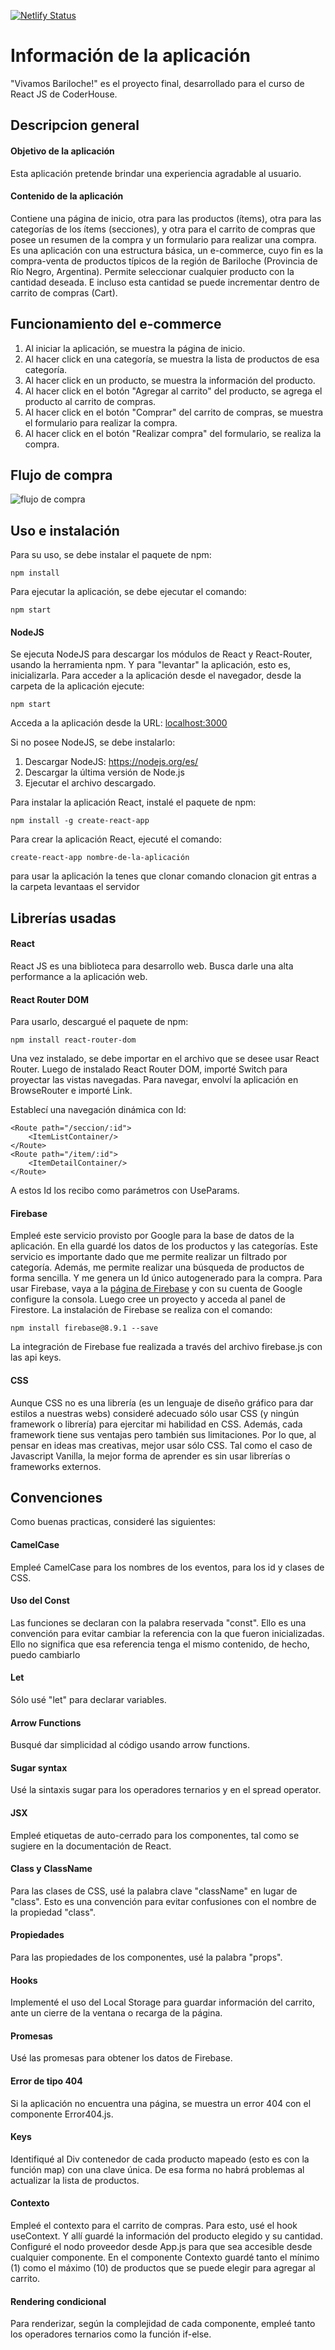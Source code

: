 [![Netlify Status](https://api.netlify.com/api/v1/badges/9cbe0b25-ebba-4bed-8c7f-e275960b0337/deploy-status)](https://app.netlify.com/sites/adoring-shaw-830310/deploys)
# Información de la aplicación
"Vivamos Bariloche!" es el proyecto final, desarrollado para el curso de React JS de CoderHouse.

## Descripcion general
#### Objetivo de la aplicación
Esta aplicación pretende brindar una experiencia agradable al usuario. 

#### Contenido de la aplicación
Contiene una página de inicio, otra para las productos (ítems), otra para las categorías de los ítems (secciones), y otra para el carrito de compras que posee un resumen de la compra y un formulario para realizar una compra.
Es una aplicación con una estructura básica, un e-commerce, cuyo fin es la compra-venta de productos típicos de la región de Bariloche (Provincia de Río Negro, Argentina). 
Permite seleccionar cualquier producto con la cantidad deseada. E incluso esta cantidad se puede incrementar dentro de carrito de compras (Cart).

## Funcionamiento del e-commerce
1. Al iniciar la aplicación, se muestra la página de inicio.
2. Al hacer click en una categoría, se muestra la lista de productos de esa categoría.
3. Al hacer click en un producto, se muestra la información del producto.
4. Al hacer click en el botón "Agregar al carrito" del producto, se agrega el producto al carrito de compras.
5. Al hacer click en el botón "Comprar" del carrito de compras, se muestra el formulario para realizar la compra.
6. Al hacer click en el botón "Realizar compra" del formulario, se realiza la compra.

## Flujo de compra
![flujo de compra](https://i.imgur.com/XQQQQQQ.png)

## Uso e instalación
Para su uso, se debe instalar el paquete de npm:
```
npm install
```
Para ejecutar la aplicación, se debe ejecutar el comando:
```
npm start
```
#### NodeJS
Se ejecuta NodeJS para descargar los módulos de React y React-Router, usando la herramienta npm. 
Y para "levantar" la aplicación, esto es, inicializarla. 
Para acceder a la aplicación desde el navegador, desde la carpeta de la aplicación ejecute:
```
npm start
```
Acceda a la aplicación desde la URL:
[localhost:3000](localhost:3000)

Si no posee NodeJS, se debe instalarlo:
1. Descargar NodeJS: https://nodejs.org/es/
2. Descargar la última versión de Node.js
3. Ejecutar el archivo descargado.

Para instalar la aplicación React, instalé el paquete de npm:
```
npm install -g create-react-app
```
Para crear la aplicación React, ejecuté el comando:
```
create-react-app nombre-de-la-aplicación
```




para usar la aplicación la tenes que clonar 
comando clonacion git
entras a la carpeta 
levantaas el servidor

## Librerías usadas
#### React
React JS es una biblioteca para desarrollo web. Busca darle una alta performance a la aplicación web.

#### React Router DOM
Para usarlo, descargué el paquete de npm:
```
npm install react-router-dom
```
Una vez instalado, se debe importar en el archivo que se desee usar React Router.
Luego de instalado React Router DOM, importé Switch para proyectar las vistas navegadas. Para navegar, envolví la aplicación en BrowseRouter e importé Link.

Establecí una navegación dinámica con Id:
```
<Route path="/seccion/:id">
    <ItemListContainer/>
</Route>
<Route path="/item/:id">
    <ItemDetailContainer/>
</Route>
```
A estos Id los recibo como parámetros con UseParams.

#### Firebase
Empleé este servicio provisto por Google para la base de datos de la aplicación. En ella guardé los datos de los productos y las categorías.
Este servicio es importante dado que me permite realizar un filtrado por categoría. Además, me permite realizar una búsqueda de productos de forma sencilla.
Y me genera un Id único autogenerado para la compra. 
Para usar Firebase, vaya a la [página de Firebase](https://firebase.google.com/) y con su cuenta de Google configure la consola. Luego cree un proyecto y acceda al panel de Firestore.
La instalación de Firebase se realiza con el comando:
```
npm install firebase@8.9.1 --save
```

La integración de Firebase fue realizada a través del archivo firebase.js con las api keys.

#### CSS
Aunque CSS no es una librería (es un lenguaje de diseño gráfico para dar estilos a nuestras webs) consideré adecuado sólo usar CSS (y ningún framework o librería) para ejercitar mi habilidad en CSS. Además, cada framework tiene sus ventajas pero también sus limitaciones. Por lo que, al pensar en ideas mas creativas, mejor usar sólo CSS. Tal como el caso de Javascript Vanilla, la mejor forma de aprender es sin usar librerías o frameworks externos.

## Convenciones
Como buenas practicas, consideré las siguientes:

#### CamelCase
Empleé CamelCase para los nombres de los eventos, para los id y clases de CSS.

#### Uso del Const
Las funciones se declaran con la palabra reservada "const". Ello es una convención para evitar cambiar la referencia con la que fueron inicializadas. Ello no significa que esa referencia tenga el mismo contenido, de hecho, puedo cambiarlo

#### Let
Sólo usé "let" para declarar variables.

#### Arrow Functions
Busqué dar simplicidad al código usando arrow functions.

#### Sugar syntax
Usé la sintaxis sugar para los operadores ternarios y en el spread operator.

#### JSX
Empleé etiquetas de auto-cerrado para los componentes, tal como se sugiere en la documentación de React.

#### Class y ClassName
Para las clases de CSS, usé la palabra clave "className" en lugar de "class". Esto es una convención para evitar confusiones con el nombre de la propiedad "class".

#### Propiedades
Para las propiedades de los componentes, usé la palabra "props".

#### Hooks
Implementé el uso del Local Storage para guardar información del carrito, ante un cierre de la ventana o recarga de la página.

#### Promesas
Usé las promesas para obtener los datos de Firebase.

#### Error de tipo 404
Si la aplicación no encuentra una página, se muestra un error 404 con el componente Error404.js.

#### Keys
Identifiqué al Div contenedor de cada producto mapeado (esto es con la función map) con una clave única. De esa forma no habrá problemas al actualizar la lista de productos.

#### Contexto
Empleé el contexto para el carrito de compras. Para esto, usé el hook useContext. Y allí guardé la información del producto elegido y su cantidad.
Configuré el nodo proveedor desde App.js para que sea accesible desde cualquier componente.
En el componente Contexto guardé tanto el mínimo (1) como el máximo (10) de productos que se puede elegir para agregar al carrito.

#### Rendering condicional
Para renderizar, según la complejidad de cada componente, empleé tanto los operadores ternarios como la función if-else. 